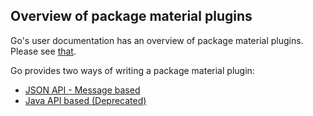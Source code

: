## Overview of package material plugins

Go's user documentation has an overview of package material plugins. Please see [that](http://docs.go.cd/current/extension_points/package_repository_extension.html).

Go provides two ways of writing a package material plugin:
* [JSON API - Message based](json_message_based_package_material_extension.md)
* [Java API based (Deprecated)](writing_go_package_material_plugin.md)
